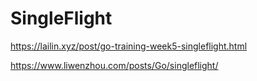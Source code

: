 # SingleFlight

https://lailin.xyz/post/go-training-week5-singleflight.html

https://www.liwenzhou.com/posts/Go/singleflight/